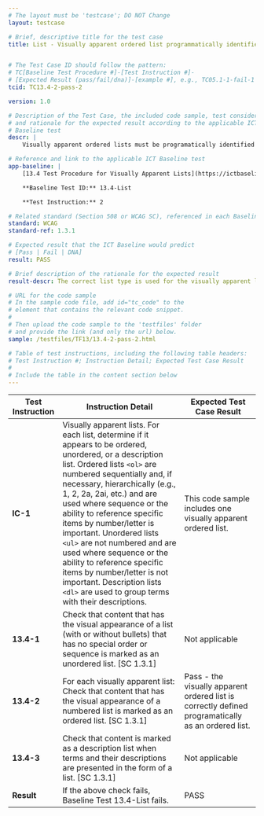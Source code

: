 ```yaml
---
# The layout must be 'testcase'; DO NOT Change
layout: testcase

# Brief, descriptive title for the test case
title: List - Visually apparent ordered list programmatically identified correctly


# The Test Case ID should follow the pattern:
# TC[Baseline Test Procedure #]-[Test Instruction #]-
# [Expected Result (pass/fail/dna)]-[example #], e.g., TC05.1-1-fail-1
tcid: TC13.4-2-pass-2

version: 1.0

# Description of the Test Case, the included code sample, test considerations,
# and rationale for the expected result according to the applicable ICT
# Baseline test
descr: |
    Visually apparent ordered lists must be programatically identified with the correct list type. In the code sample included in this test case a visually apparent ordered list is correctly defined programatically with <ol>, an ordered list. 

# Reference and link to the applicable ICT Baseline test
app-baseline: |
    [13.4 Test Procedure for Visually Apparent Lists](https://ictbaseline.access-board.gov/13Structure/#134-test-procedure-for-visually-apparent-lists)

    **Baseline Test ID:** 13.4-List

    **Test Instruction:** 2

# Related standard (Section 508 or WCAG SC), referenced in each Baseline procedure/step
standard: WCAG
standard-ref: 1.3.1

# Expected result that the ICT Baseline would predict
# [Pass | Fail | DNA]
result: PASS

# Brief description of the rationale for the expected result
result-descr: The correct list type is used for the visually apparent list.

# URL for the code sample
# In the sample code file, add id="tc_code" to the
# element that contains the relevant code snippet.
#
# Then upload the code sample to the 'testfiles' folder
# and provide the link (and only the url) below.
sample: /testfiles/TF13/13.4-2-pass-2.html

# Table of test instructions, including the following table headers:
# Test Instruction #; Instruction Detail; Expected Test Case Result
#
# Include the table in the content section below
---
```

| Test Instruction | Instruction Detail | Expected Test Case Result |
|------------------|--------------------|---------------------------|
| **IC-1** | Visually apparent lists. For each list, determine if it appears to be ordered, unordered, or a description list. Ordered lists `<ol>` are numbered sequentially and, if necessary, hierarchically (e.g., 1, 2, 2a, 2ai, etc.) and are used where sequence or the ability to reference specific items by number/letter is important. Unordered lists `<ul>` are not numbered and are used where sequence or the ability to reference specific items by number/letter is not important. Description lists `<dl>` are used to group terms with their descriptions. | This code sample includes one visually apparent ordered list. | 
| **13.4-1** | Check that content that has the visual appearance of a list (with or without bullets) that has no special order or sequence is marked as an unordered list. [SC 1.3.1] | Not applicable |
| **13.4-2** | For each visually apparent list: Check that content that has the visual appearance of a numbered list is marked as an ordered list. [SC 1.3.1] | Pass - the visually apparent ordered list is correctly defined programatically as an ordered list. |
| **13.4-3** | Check that content is marked as a description list when terms and their descriptions are presented in the form of a list. [SC 1.3.1] | Not applicable |
| **Result** | If the above check fails, Baseline Test 13.4-List fails. | PASS |